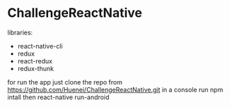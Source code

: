 # ChallengeReactNative

libraries:
* react-native-cli
* redux
* react-redux
* redux-thunk

for run the app just clone the repo from https://github.com/Huenei/ChallengeReactNative.git in a console run npm intall then react-native run-android
